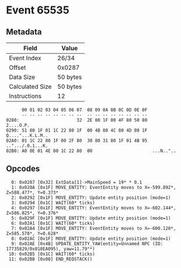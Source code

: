 # Event 65535

## Metadata

| Field           | Value    |
|-----------------|----------|
| Event Index     | 26/34    |
| Offset          | 0x0287   |
| Data Size       | 50 bytes |
| Calculated Size | 50 bytes |
| Instructions    | 12       |

```
      00 01 02 03 04 05 06 07  08 09 0A 0B 0C 0D 0E 0F
      -- -- -- -- -- -- -- --  -- -- -- -- -- -- -- --
0280:                      32  2E 80 1F 00 4F 80 50 80         2....O.P.
0290: 51 80 1F 01 1C 22 80 1F  00 4B 80 4C 80 4D 80 1F  Q...."...K.L.M..
02A0: 01 1C 22 80 1F 00 2F 80  30 80 31 80 1F 01 4B 95  ..".../.0.1...K.
02B0: A0 0E 01 4E 80 1C 22 80  00                       ...N.."..       
```

## Opcodes

```
  0: 0x0287 [0x32] ExtData[1]->MainSpeed = 19* * 0.1
  1: 0x028A [0x1F] MOVE_ENTITY: EventEntity moves to X=-599.892*, Z=588.477*, Y=0.373*
  2: 0x0292 [0x1F] MOVE_ENTITY: Update entity position (mode=1)
  3: 0x0294 [0x1C] WAIT(60* ticks)
  4: 0x0297 [0x1F] MOVE_ENTITY: EventEntity moves to X=-602.144*, Z=586.825*, Y=0.376*
  5: 0x029F [0x1F] MOVE_ENTITY: Update entity position (mode=1)
  6: 0x02A1 [0x1C] WAIT(60* ticks)
  7: 0x02A4 [0x1F] MOVE_ENTITY: EventEntity moves to X=-600.128*, Z=585.578*, Y=0.628*
  8: 0x02AC [0x1F] MOVE_ENTITY: Update entity position (mode=1)
  9: 0x02AE [0x4B] UPDATE_ENTITY_YAW(entity=Unnamed NPC (ID: 17735829/0x010EA095), yaw=11.79°*)
 10: 0x02B5 [0x1C] WAIT(60* ticks)
 11: 0x02B8 [0x00] END_REQSTACK()
```
